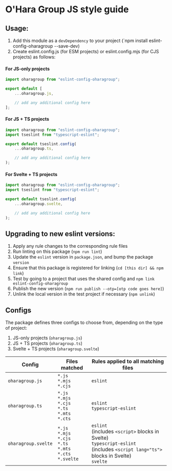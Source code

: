 # O'Hara Group JS style guide

## Usage:

1. Add this module as a `devDependency` to your project (`npm install eslint-config-oharagroup --save-dev)
2. Create eslint.config.js (for ESM projects) or eslint.config.mjs (for CJS projects) as follows:

#### For JS-only projects

```js
import oharagroup from "eslint-config-oharagroup";

export default [
	...oharagroup.js,

	// add any additional config here
];
```

#### For JS + TS projects

```js
import oharagroup from "eslint-config-oharagroup";
import tseslint from "typescript-eslint";

export default tseslint.config(
	...oharagroup.ts,

	// add any additional config here
);
```

#### For Svelte + TS projects

```js
import oharagroup from "eslint-config-oharagroup";
import tseslint from "typescript-eslint";

export default tseslint.config(
	...oharagroup.svelte,

	// add any additional config here
);
```

## Upgrading to new eslint versions:

1. Apply any rule changes to the corresponding rule files
2. Run linting on this package (`npm run lint`)
3. Update the `eslint` version in `package.json`, and bump the package `version`
4. Ensure that this package is registered for linking (`cd [this dir] && npm link`)
5. Test by going to a project that uses the shared config and `npm link eslint-config-oharagroup`
6. Publish the new version (`npm run publish --otp=[otp code goes here]`)
7. Unlink the local version in the test project if necessary (`npm unlink`)

## Configs

The package defines three configs to choose from, depending on the type of project:

1. JS-only projects (`oharagroup.js`)
2. JS + TS projects (`oharagroup.ts`)
3. Svelte + TS projects (`oharagroup.svelte`)

| Config              | Files matched                                                              | Rules applied to all matching files                                                                                                       |
| ------------------- | -------------------------------------------------------------------------- | ----------------------------------------------------------------------------------------------------------------------------------------- |
| `oharagroup.js`     | `*.js`<br>`*.mjs`<br>`*.cjs`                                               | `eslint`                                                                                                                                  |
| `oharagroup.ts`     | `*.js`<br>`*.mjs`<br>`*.cjs`<br>`*.ts`<br>`*.mts`<br>`*.cts`               | `eslint`<br>`typescript-eslint`                                                                                                           |
| `oharagroup.svelte` | `*.js`<br>`*.mjs`<br>`*.cjs`<br>`*.ts`<br>`*.mts`<br>`*.cts`<br>`*.svelte` | `eslint`<br>(includes `<script>` blocks in Svelte)<br>`typescript-eslint`<br>(includes `<script lang="ts">` blocks in Svelte)<br>`svelte` |
